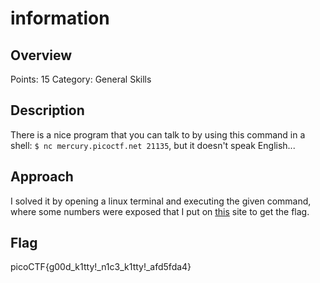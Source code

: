# information

## Overview

Points: 15
Category: General Skills

## Description

There is a nice program that you can talk to by using this command in a shell: `$ nc mercury.picoctf.net 21135`, but it doesn't speak English...


## Approach

I solved it by opening a linux terminal and executing the given command, where some numbers were exposed that I put on [this](https://www.dcode.fr/ascii-code) site to get the flag.

## Flag

picoCTF{g00d_k1tty!_n1c3_k1tty!_afd5fda4}